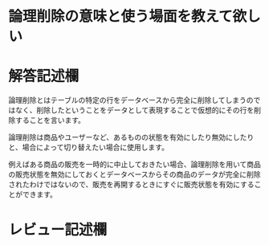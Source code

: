 # 論理削除の意味と使う場面を教えて欲しい
# 解答記述欄
論理削除とはテーブルの特定の行をデータベースから完全に削除してしまうのではなく、削除したということをデータとして表現することで仮想的にその行を削除することを言います。

論理削除は商品やユーザーなど、あるものの状態を有効にしたり無効にしたりと、場合によって切り替えたい場合に使用します。

例えばある商品の販売を一時的に中止しておきたい場合、論理削除を用いて商品の販売状態を無効にしておくとデータベースからその商品のデータが完全に削除されたわけではないので、販売を再開するときにすぐに販売状態を有効にすることができます。


# レビュー記述欄
